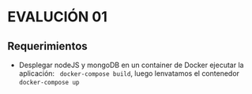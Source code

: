 # EVALUCIÓN 01

## Requerimientos
- Desplegar nodeJS y mongoDB en un container de Docker
ejecutar la aplicación:  ` docker-compose build`, luego lenvatamos el contenedor `docker-compose up`
